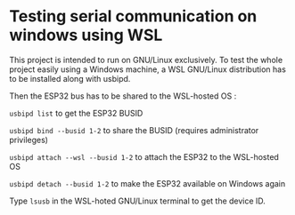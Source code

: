 # Testing serial communication on windows using WSL

This project is intended to run on GNU/Linux exclusively.
To test the whole project easily using a Windows machine, a WSL GNU/Linux distribution has to be installed along with usbipd.

Then the ESP32 bus has to be shared to the WSL-hosted OS :

`usbipd list` to get the ESP32 BUSID

`usbipd bind --busid 1-2` to share the BUSID (requires administrator privileges)

`usbipd attach --wsl --busid 1-2` to attach the ESP32 to the WSL-hosted OS

`usbipd detach --busid 1-2` to make the ESP32 available on Windows again

Type `lsusb` in the WSL-hoted GNU/Linux terminal to get the device ID.